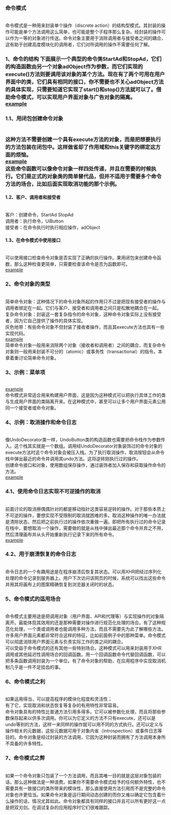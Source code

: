 <h3>命令模式</h3><br />
命令模式是一种用来封装单个操作（discrete action）的结构型模式。其封装的操作可能是单个方法调用这么简单，也可能是整个子程序那么复杂。经封装的操作可以作为一等的对象进行传送。命令对象主要用于消除调用者与接受者之间的耦合，这有助于创建高度模块化的调用者，它们对所调用的操作不需要任何了解。<br />
<h3>1、命令的结构</h3<br />
下面展示一个典型的命令类StartAd和StopAd，它们的构造函数由另一个对象adObject作为参数，而它们实现的execute()方法则要调用该对象的某个方法。现在有了两个可用在用户界面中的类，它们具有相同的接口，你不需要也不关心adObject方法的具体实现，只需要知道它实现了start()和stop()方法就可以了。借助命令模式，可以实现用户界面对象与广告对象的隔离。<br />
<a href="https://github.com/wchaowu/javascript-code/blob/master/JavaScript-Design-Patterns/The-Command-Pattern/1%20-%20StopAd%20and%20StartAd%20classes.js">
example
<a>
<br />
<h4>1.1、用闭包创建命令对象</h4><br />
这种方法不需要创建一个具有execute方法的对象，而是把想要执行的方法包装在闭包中。这样做省却了作用域和this关键字的绑定这方面的烦恼。<br />
<a href="https://github.com/wchaowu/javascript-code/blob/master/JavaScript-Design-Patterns/The-Command-Pattern/2%20-%20Commands%20using%20closures.js">
example
</a>
<br />
这些命令函数可以像命令对象一样四处传递，并且在需要的时候执行。它们是正式的对象类的简单替代品，但并不适用于需要多个命令方法的场合，比如后面实现取消功能的那个示例。<br />
<h4>1.2、客户、调用者和接受者</h4><br />
客户：创建命令，StartAd StopAd<br />
调用者：执行命令，UiButton<br />
接受者：在命令执行时执行相应操作，adObject<br />
<h4>1.3、在命令模式中使用接口</h4><br />
可以使用接口检查命令对象是否实现了正确的执行操作。果用闭包来创建命令函数，那么这种检查更简单，只需要检查该命令是否为函数即可。<br />
<a href="https://github.com/wchaowu/javascript-code/blob/master/JavaScript-Design-Patterns/The-Command-Pattern/3%20-%20Using%20interfaces%20with%20the%20command%20pattern.js">
example
</a>
<br />
<h3>2、命令对象的类型</h3><br />
简单命令对象：这种情况下的命令对象所起的作用只不过是把现有接受者的操作与调用者绑定在一起。它们与客户、接受者和调用者之间只是松散地耦合在一起。<br />
复杂命令对象：封装这一套复杂指令的命令对象，这种命令对象实际上没有接受者，因为它自己提供了操作的具体实现。<br />
灰色地带：有些命令对象不但封装了接收者操作，而且其execute方法也具有一些实现代码。<br />
<a href="https://github.com/wchaowu/javascript-code/blob/master/JavaScript-Design-Patterns/The-Command-Pattern/4%20-%20Types%20of%20commands.js">
example
</a>
<br />
简单命令对象一般用来消除两个对象（接收者和调用者）之间的耦合，而复杂命令对象则一般用来封装不可分的（atomic）或事务性（transactional）的指令。本章着重讨论简单命令对象。<br />
<h3>3、示例：菜单项</h3><br />
<a href="https://github.com/wchaowu/javascript-code/blob/master/JavaScript-Design-Patterns/The-Command-Pattern/5%20-%20Menu%20commands.js">
example
</a>
<br />
命令模式非常适合用来构建用户界面，这是因为这种模式可以把执行具体工作的类与生成用户界面的类隔离开来。在这种模式中，甚至可以让多个用户界面元素公用同一个接受者或命令对象。<br />
<h3>4、示例：取消操作和命令日志 </h3><br />
像UndoDecorator类一样，UndoButton类的构造函数也需要把命令栈作为参数传入。这个栈其实就是一个数组。调用经UndoDecorator对象装饰过的命令对象的execute方法时这个命令对象会被压入栈。为了执行取消操作，取消按钮会从命令栈中弹出最近的命令并调用其undo方法。这将逆转刚执行过的操作。<br />
创建命令接口和对象，使用数组保存操作，通过装饰者加入保存和获取操作命令的方法。<br />
<a href="https://github.com/wchaowu/javascript-code/blob/master/JavaScript-Design-Patterns/The-Command-Pattern/6%20-%20Undo%20with%20reversible%20commands.js">
example
</a>
<br />
<h3>4.1、使用命令日志实现不可逆操作的取消</h3><br />
前面讨论的取消擦偶偶针对的都是移动指针这类容易逆转的操作。对于那些本质上不可逆的操作，要想实现不受限制的取消就困难的多。取消这种操作的唯一办法就是清除状态，然后把之前执行过的操作依次重做一遍。即把所有执行过的命令记录在栈中，要想取消一个操作，需要做的就是从栈中弹出最近那个命令并弃之不用，然后清理画布并从头开始重新执行记录下来的所有命令。<br />
<a href="https://github.com/wchaowu/javascript-code/blob/master/JavaScript-Design-Patterns/The-Command-Pattern/7%20-%20Undo%20with%20command%20logging.js">
example
</a>
<br />
<h3>4.2、用于崩溃恢复的命令日志</h3><br />
命令日志的一个有趣用途是在程序崩溃后恢复其状态。可以用XHR把经过序列化处理的命令记录到服务器上。用户下次访问该网页的时候，系统可以找出这些命令并用其将画布上的图案精确恢复到浏览器关闭时的状态。<br />
<h3>5、命令模式的适用场合</h3><br />
命令模式主要用途是把调用对象（用户界面、API和代理等）与实现操作的对象隔离开。最能体现其效用的还是那种需要对操作进行规范化处理的场合。有了这种规范化处理，一个类或调用者也能调用多种方法，而且不需要先为此了解哪些方法。许多用户界面元素都非常符合这样的特征，比如前面例子中的那种菜单。命令模式可以彻底消除用户界面元素与负责实际工作的类之间的耦合。<br />
可以受益于命令模式的还有其他一些特别场合。这种模式可以用来封装用于XHR调用或其他延迟性调用场合的回调函数。用一个回调函数命令代替回调函数，可以把多条函数调用封装为一个单位。有了命令对象的帮助，在应用程序中实现取消机制几乎是一件不足挂齿的事。<br />
<h3>6、命令模式之利</h3><br />
如果运用得当，可以提高程序的模块化程度和灵活性；<br />
有了它，实现取消和状态恢复等复杂的有用特性非常容易。<br />
命令对象具有的特性比普通方法引用多得多。它可以被参数化处理，而且将那些参数保存起来以供多次调用。你可以为它定义的方法不只有execute，还可以是undo等别的方法，这样一来同样的操作就可以用不同的方式执行。还可以定义与操作相关的元数据，这些元数据可用于对象内省（introspection）或事件日志等目的。命令对象是经过封装的方法调用，它因为这种封装而拥有了方法调用本身所不具备的许多特性。<br />
<h3>7、命令模式之弊</h3><br />
如果一个命令对象只包装了一个方法调用，而且其唯一目的就是这层对象包装的话，那么这种做法是一种浪费。如果你不需要命令模式给予的任何额外特性，也不需要具有一致接口的类所带来的模块性，那么直接使用方法引用而不是完整的命令对象也许更恰当。如果命令对象是运行期间动态创建的而你又难以确定它包含着什么操作的话，情况尤其如此。命令对象都具有同样的接口并且可以所有更好这一点是把双刃剑。在调试复杂的应用程序时它们很难跟踪。